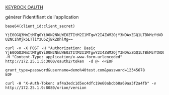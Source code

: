 [KEYROCK OAUTH](https://fiware-idm.readthedocs.io/en/v5.1.1/oauth2.html#oauth2-authentication)

générer l'identifiant de l'application
```
base64(client_id:client_secret)
```

```YjE0OGQ3MmItMTg0Yi00N2NkLWE0ZTItM2I1MTgwY2I4ZWM2OjY3NDAxZGQ1LTBkMzYtNDU2NC1hMjk5LTliYzU5ZjBkZDhlMg==```

```
curl -v -X POST -H "Authorization: Basic YjE0OGQ3MmItMTg0Yi00N2NkLWE0ZTItM2I1MTgwY2I4ZWM2OjY3NDAxZGQ1LTBkMzYtNDU2NC1hMjk5LTliYzU5ZjBkZDhlMg==" -H "Content-Type: application/x-www-form-urlencoded" http://172.25.1.5:3000/oauth2/token  -d @- <<EOF

grant_type=password&username=demo%40test.com&password=12345678
EOF
``` 

```
curl -H "X-Auth-Token: af4a3edc1d5ec4dfc19e60abcbb8a69aa3f2a4fb" -v http://172.25.1.9:8080/orion/version
```